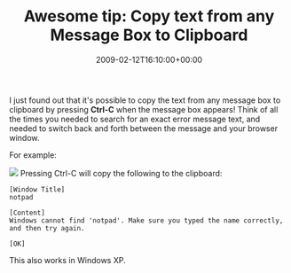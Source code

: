 ﻿---
title: 'Awesome tip: Copy text from any Message Box to Clipboard'
date: 2009-02-12T16:10:00+00:00
---
I just found out that it's possible to copy the text from any message box to clipboard by pressing **Ctrl-C** when the message box appears! Think of all the times you needed to search for an exact error message text, and needed to switch back and forth between the message and your browser window.

<!-- more -->

For example: 

![](http://i2.wp.com/hmemcpy.com/wp-content/uploads/2010/09/SNAGHTML2be2e9c.png)
Pressing Ctrl-C will copy the following to the clipboard:

```
[Window Title]  
notpad 

[Content]  
Windows cannot find 'notpad'. Make sure you typed the name correctly, and then try again. 

[OK]
```

This also works in Windows XP.
